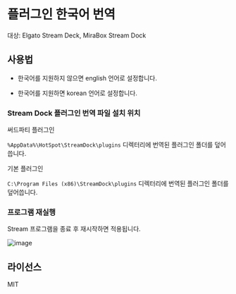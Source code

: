 # 플러그인 한국어 번역
대상: Elgato Stream Deck, MiraBox Stream Dock

## 사용법

* 한국어를 지원하지 않으면 english 언어로 설정합니다.

* 한국어를 지원하면 korean 언어로 설정합니다.

### Stream Dock 플러그인 번역 파일 설치 위치

써드파티 플러그인

`%AppData%\HotSpot\StreamDock\plugins` 디렉터리에 번역된 플러그인 폴더를 덮어씁니다.

기본 플러그인

`C:\Program Files (x86)\StreamDock\plugins` 디렉터리에 번역된 플러그인 폴더를 덮어씁니다.

### 프로그램 재실행

Stream 프로그램을 종료 후 재시작하면 적용됩니다.

![image](https://github.com/DevelopmentAnything/StreamDeckPlugin-Korean/assets/110871727/ea5b116a-a48a-4dba-92b6-bc30b6c0d74e)


## 라이선스

MIT
